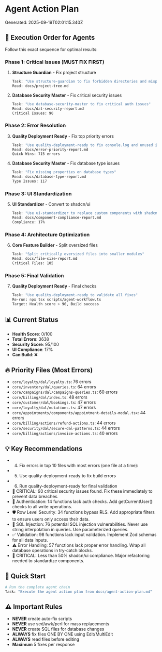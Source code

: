 # Agent Action Plan

Generated: 2025-09-19T02:01:15.340Z

## 🎯 Execution Order for Agents

Follow this exact sequence for optimal results:

### Phase 1: Critical Issues (MUST FIX FIRST)

1. **Structure Guardian** - Fix project structure
   ```bash
   Task: "Use structure-guardian to fix forbidden directories and misplaced files"
   Read: docs/project-tree.md
   ```

2. **Database Security Master** - Fix critical security issues
   ```bash
   Task: "Use database-security-master to fix critical auth issues"
   Read: docs/dal-security-report.md
   Critical Issues: 90
   ```

### Phase 2: Error Resolution

3. **Quality Deployment Ready** - Fix top priority errors
   ```bash
   Task: "Use quality-deployment-ready to fix console.log and unused imports"
   Read: docs/error-priority-report.md
   Quick Wins: 715 errors
   ```

4. **Database Security Master** - Fix database type issues
   ```bash
   Task: "Fix missing properties on database types"
   Read: docs/database-type-report.md
   Type Issues: 117
   ```

### Phase 3: UI Standardization

5. **UI Standardizer** - Convert to shadcn/ui
   ```bash
   Task: "Use ui-standardizer to replace custom components with shadcn/ui"
   Read: docs/component-compliance-report.md
   Compliance: 17%
   ```

### Phase 4: Architecture Optimization

6. **Core Feature Builder** - Split oversized files
   ```bash
   Task: "Split critically oversized files into smaller modules"
   Read: docs/file-size-report.md
   Critical Files: 105
   ```

### Phase 5: Final Validation

7. **Quality Deployment Ready** - Final checks
   ```bash
   Task: "Use quality-deployment-ready to validate all fixes"
   Re-run: npx tsx scripts/agent-workflow.ts
   Target: Health score > 90, Build success
   ```

## 📊 Current Status

- **Health Score**: 0/100
- **Total Errors**: 3638
- **Security Score**: 95/100
- **UI Compliance**: 17%
- **Can Build**: ❌

## 🔥 Priority Files (Most Errors)

- `core/loyalty/dal/loyalty.ts`: 76 errors
- `core/inventory/dal/queries.ts`: 64 errors
- `core/campaigns/dal/campaigns-queries.ts`: 60 errors
- `core/billing/dal/index.ts`: 48 errors
- `core/customer/dal/bookings.ts`: 47 errors
- `core/loyalty/dal/mutations.ts`: 47 errors
- `core/appointments/components/appointment-details-modal.tsx`: 44 errors
- `core/billing/actions/refund-actions.ts`: 44 errors
- `core/security/dal/secure-dal-patterns.ts`: 44 errors
- `core/billing/actions/invoice-actions.ts`: 40 errors

## 💡 Key Recommendations

- 4. Fix errors in top 10 files with most errors (one file at a time):
- 5. Use quality-deployment-ready to fix build errors
- 6. Run quality-deployment-ready for final validation
- 🚨 CRITICAL: 90 critical security issues found. Fix these immediately to prevent data breaches.
- 🔐 Authentication: 14 functions lack auth checks. Add getCurrentUser() checks to all write operations.
- 🛡️ Row Level Security: 34 functions bypass RLS. Add appropriate filters to ensure users only access their data.
- 💉 SQL Injection: 76 potential SQL injection vulnerabilities. Never use string interpolation in queries. Use parameterized queries.
- ✅ Validation: 98 functions lack input validation. Implement Zod schemas for all data inputs.
- ⚠️ Error Handling: 57 functions lack proper error handling. Wrap all database operations in try-catch blocks.
- 🚨 CRITICAL: Less than 50% shadcn/ui compliance. Major refactoring needed to standardize components.

## 🚀 Quick Start

```bash
# Run the complete agent chain
Task: "Execute the agent action plan from docs/agent-action-plan.md"
```

## ⚠️ Important Rules

- **NEVER** create auto-fix scripts
- **NEVER** use sed/awk/perl for mass replacements
- **NEVER** create SQL files for database changes
- **ALWAYS** fix files ONE BY ONE using Edit/MultiEdit
- **ALWAYS** read files before editing
- **Maximum** 5 fixes per response